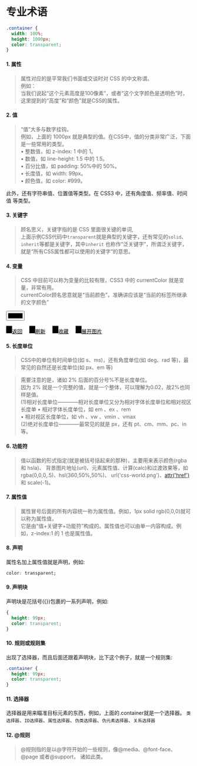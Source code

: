 # 专业术语

```css
.container {
  width: 100%;
  height: 1000px;
  color: transparent;
}
```

#### 1. 属性
> 属性对应的是平常我们书面或交谈时对 CSS 的中文称谓。  
例如：  
当我们说起“这个元素高度是100像素”，或者“这个文字颜色是透明色”时，  
这里提到的“高度”和“颜色”就是CSS的属性。

#### 2. 值
> “值”大多与数字挂钩。  
例如，上面的 1000px 就是典型的值。在CSS中，值的分类非常广泛，下面是一些常用的类型。  
• 整数值，如 z-index: 1 中的 1。  
• 数值，如 line-height: 1.5 中的 1.5。  
• 百分比值，如 padding: 50%中的 50%。  
• 长度值，如 width: 99px。  
• 颜色值，如 color: #999。  

此外，还有字符串值、位置值等类型。在 CSS3 中，还有角度值、频率值、时间值 等类型。

#### 3. 关键字
> 顾名思义，关键字指的是 CSS 里面很关键的单词,  
上面示例CSS代码中`transparent`就是典型的关键字，还有常见的`solid`、`inherit`等都是关键字，其中`inherit` 也称作“泛关键字”，所谓泛关键字，就是“所有CSS属性都可以使用的关键字”的意思。

#### 4. 变量
> CSS 中目前可以称为变量的比较有限，CSS3 中的 currentColor 就是变量，非常有用。  
currentColor顾名思意就是“当前颜色”，准确讲应该是“当前的标签所继承的文字颜色”

<style>
  .demo i.icon {
    display: inline-block;
    width: 16px;
    height: 20px;
    background-image: url(../image/sprite_icons.png) !important;
    background-color: currentColor;
  }
  .demo i.icon1 { background-position: 0 0; }
  .demo i.icon2 { background-position: -20px 0; }
  .demo i.icon3 { background-position: -40px 0; }
  .demo i.icon4 { background-position: -60px 0; }
  .demo .link { margin-right: 15px; color: #000;}
</style>
<p class="demo-color">
  <input type="color" name="color"/>
</p>
<p class="demo">
  <a href="javascript:;" class="link"><i class="icon icon1"></i>返回</a>
  <a href="javascript:;" class="link"><i class="icon icon2"></i>刷新</a>
  <a href="javascript:;" class="link"><i class="icon icon3"></i>收藏</a>
  <a href="javascript:;" class="link"><i class="icon icon4"></i>展开图片</a>
</p>
<!-- jquery -->
<script type="text/javascript" src="http://s8.pdim.gs/static/a5edbc346f719dbe.js"></script>
<script type="text/javascript">
  $('.demo-color input[name="color"]').on('change', function() {
    $('.demo .link').css('color', $(this).val());
  })
</script>

#### 5. 长度单位
> CSS中的单位有时间单位(如 s、ms)，还有角度单位(如 deg、rad 等)，最常见的自然还是长度单位(如 px、em 等)  

> 需要注意的是，诸如 2% 后面的百分号%不是长度单位。  
因为 2% 就是一个完整的值，就是一个整体，可以理解为0.02，故2%也同样是值。  
(1)相对长度单位————相对长度单位又分为相对字体长度单位和相对视区长度单
• 相对字体长度单位，如 em 、ex 、rem  
• 相对视区长度单位，如 vh 、vw 、vmin 、vmax  
(2)绝对长度单位————最常见的就是 px，还有 pt、cm、mm、pc、in 等。

#### 6. 功能符
> 值以函数的形式指定(就是被括号括起来的那种)，主要用来表示颜色(rgba 和 hsla)、 背景图片地址(url)、元素属性值、计算(calc)和过渡效果等，如 rgba(0,0,0,.5)、hsl(360,50%,50%)、 url('css-world.png')、[attr('href')](http://www.runoob.com/try/try.php?filename=trycss_func_attr)和 scale(-1)。

#### 7. 属性值
> 属性冒号后面的所有内容统一称为属性值。例如，1px solid rgb(0,0,0)就可以称为属性值，  
它是由“值+关键字+功能符”构成的。属性值也可以由单一内容构成。例如，z-index:1 的 1 也是属性值。

#### 8. 声明 
属性名加上属性值就是声明，例如:
```css
color: transparent;
```

#### 9. 声明块 
声明块是花括号({})包裹的一系列声明，例如:
```css
{
  height: 99px;
  color: transparent;
}
```

#### 10. 规则或规则集 
出现了选择器，而且后面还跟着声明块，比下这个例子，就是一个规则集:
```css
.container {
  height: 99px;
  color: transparent;
}
```

#### 11. 选择器
选择器是用来瞄准目标元素的东西，例如，上面的.container就是一个选择器。
`类选择器`、`ID选择器`、`属性选择器`、`伪类选择器`、`伪元素选择器`、`关系选择器`
 

#### 12. @规则
> @规则指的是以@字符开始的一些规则，像@media、@font-face、@page 或者@support， 诸如此类。
